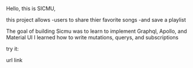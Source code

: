 Hello, this is SICMU,

this project allows 
  -users to share thier favorite songs
  -and save a playlist

The goal of building Sicmu was to learn to implement Graphql, Apollo, and Material UI
I learned how to write mutations, querys, and subscriptions

try it:

url link



